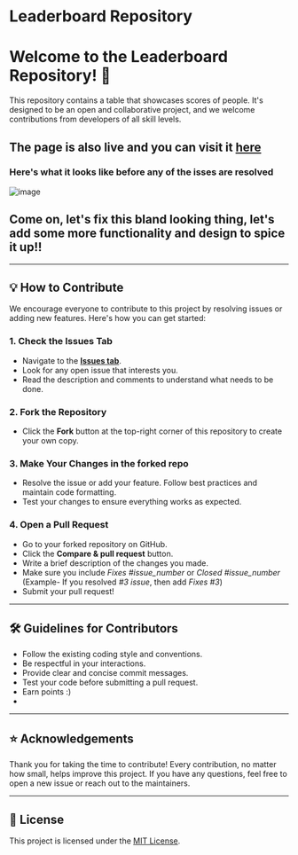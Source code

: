 # Leaderboard Repository

# Welcome to the **Leaderboard Repository**! 🚀 

This repository contains a table that showcases scores of people. It's designed to be an open and collaborative project, and we welcome contributions from developers of all skill levels.

## The page is also live and you can visit it [here](https://leaderboard-winterofcode.vercel.app/)

### Here's what it looks like before any of the isses are resolved

![image](https://github.com/user-attachments/assets/13262ea1-a9f6-4951-81ad-94da7f318d03)


## Come on, let's fix this bland looking thing, let's add some more functionality and design to spice it up!!


---

## 💡 How to Contribute

We encourage everyone to contribute to this project by resolving issues or adding new features. Here's how you can get started:

### 1. Check the Issues Tab
   - Navigate to the [**Issues tab**](../../issues).
   - Look for any open issue that interests you.
   - Read the description and comments to understand what needs to be done.

### 2. Fork the Repository
   - Click the **Fork** button at the top-right corner of this repository to create your own copy.


### 3. Make Your Changes in the forked repo
   - Resolve the issue or add your feature. Follow best practices and maintain code formatting.
   - Test your changes to ensure everything works as expected.

### 4. Open a Pull Request
   - Go to your forked repository on GitHub.
   - Click the **Compare & pull request** button.
   - Write a brief description of the changes you made.
   - Make sure you include *Fixes #issue_number* or *Closed #issue_number* (Example- If you resolved *#3 issue*, then add *Fixes #3*) 
   - Submit your pull request!

---

## 🛠 Guidelines for Contributors
- Follow the existing coding style and conventions.
- Be respectful in your interactions.
- Provide clear and concise commit messages.
- Test your code before submitting a pull request.
- Earn points :)
- 
---

## ⭐ Acknowledgements
Thank you for taking the time to contribute! Every contribution, no matter how small, helps improve this project. If you have any questions, feel free to open a new issue or reach out to the maintainers.

---

## 📜 License
This project is licensed under the [MIT License](LICENSE).
